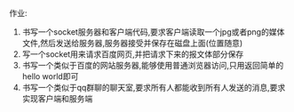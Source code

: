 	
作业:
   
   1. 书写一个socket服务器和客户端代码,要求客户端读取一个jpg或者png的媒体文件,然后发送给服务器,服务器接受并保存在磁盘上面(位置随意)
   2. 写一个socket用来请求百度网页,并把请求下来的报文体部分保存
   3. 书写一个类似于百度的网站服务器,能够使用普通浏览器访问,只用返回简单的hello world即可
   4. 书写一个类似于qq群聊的聊天室,要求所有人都能收到所有人发送的消息,要求实现客户端和服务端